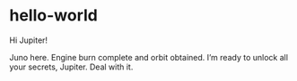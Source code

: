 # hello-world

Hi Jupiter!

Juno here.
Engine burn complete and orbit obtained. I’m ready to unlock all your secrets, Jupiter. Deal with it.

